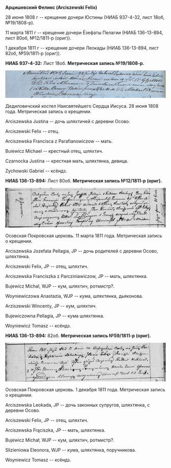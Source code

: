 **Арцишевский Феликс (Arciszewski Felix)**

28 июня 1808 г -- крещение дочери Юстины (НИАБ 937-4-32, лист 18об,
№19/1808-р).

11 марта 1811 г -- крещение дочери Ёзефаты Пелагии (НИАБ 136-13-894,
лист 80об, №12/1811-р (ориг)).

1 декабря 1811 г -- крещение дочери Леокады (НИАБ 136-13-894, лист 82об,
№59/1811-р (ориг)).

**НИАБ 937-4-32:** Лист 18об. **Метрическая запись №19/1808-р.**

![](./media/5528385640e9551036e62f6f206705fda5c33542.png)

Дедиловичский костел Наисвятейшего Сердца Иисуса. 28 июня 1808 года.
Метрическая запись о крещении.

Arciszewska Justina -- дочь шляхтичей с деревни Осово.

Arciszewski Felix -- отец.

Arciszewska Francisca z Parafianowiczow -- мать.

Buiewicz Michael -- крестный отец, шляхтич.

Czarnocka Justina -- крестная мать, шляхтянка, девица.

Zychowski Gabriel -- ксёндз.

**НИАБ 136-13-894:** Лист 80об. **Метрическая запись №12/1811-р
(ориг).**

![](./media/2b7f679dbe8c4bd7a4a5502bfa1ebd0d41302f5b.png)

Осовская Покровская церковь. 11 марта 1811 года. Метрическая запись о
крещении.

Arciszewska Jozefata Pellagia, JP -- дочь родителей с деревни Осовo,
шляхтянка.

Arciszewski Felix, JP -- отец, шляхтич.

Arciszewska Franciszka z Parcziniawiczow, JP -- мать, шляхтянка.

Bujewicz Michal, WJP -- кум, шляхтич, ротмистр?.

Woyniewiczowa Anastazia, WJP -- кума, шляхтянка, дьяконова.

Arziszewski Wincenty, JP -- кум, шляхтич.

Bujewiczowna Pellagia, JP -- кума шляхтянка.

Woyniewicz Tomasz -- ксёндз.

**НИАБ 136-13-894:** 82об. **Метрическая запись №59/1811-р (ориг).**

![](./media/a9824fb2b4c5e1c1d10469cda7e2d5d96f9ef3e9.png)

Осовская Покровская церковь. 1 декабря 1811 года. Метрическая запись о
крещении.

Arciszewska Leokada, JP -- дочь законных супругов, шляхтянка, с деревни
Осовo.

Arciszewski Felix, JP -- отец, шляхтич.

Arciszewska Frąciszka, JP -- мать, шляхтянка.

Bujewicz Michał, WJP -- кум, шляхтич, ротмистр?.

Slizieniowa Eleonora, WJP -- кума, шляхтянка, поручникова.

Woyniewicz Tomasz -- ксёндз.

